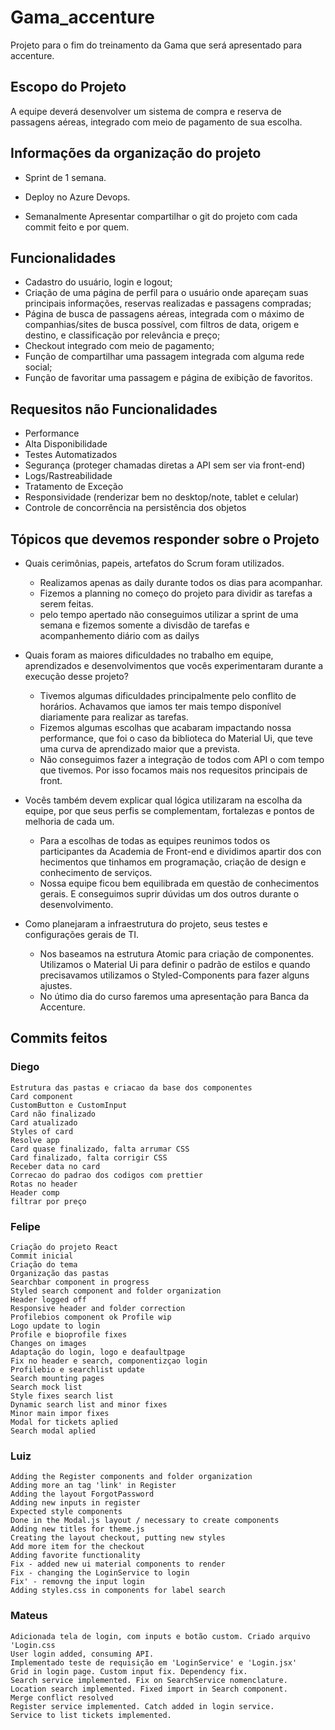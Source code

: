 # Gama_accenture

Projeto para o fim do treinamento da Gama que será apresentado para accenture.

## Escopo do Projeto

A equipe deverá desenvolver um sistema de compra e reserva de passagens aéreas, integrado com meio de pagamento de sua escolha.

## Informações da organização do projeto

- Sprint de 1 semana.

- Deploy no Azure Devops.

- Semanalmente Apresentar compartilhar o git do projeto com cada commit feito e por quem.

## Funcionalidades

- Cadastro do usuário, login e logout;
- Criação de uma página de perfil para o usuário onde apareçam suas principais informações, reservas realizadas e passagens compradas;
- Página de busca de passagens aéreas, integrada com o máximo de companhias/sites de busca possível, com filtros de data, origem e destino, e classificação por relevância e preço;
- Checkout integrado com meio de pagamento;
- Função de compartilhar uma passagem integrada com alguma rede social;
- Função de favoritar uma passagem e página de exibição de favoritos.

## Requesitos não Funcionalidades

- Performance
- Alta Disponibilidade
- Testes Automatizados
- Segurança (proteger chamadas diretas a API sem ser via front-end)
- Logs/Rastreabilidade
- Tratamento de Exceção
- Responsividade (renderizar bem no desktop/note, tablet e celular)
- Controle de concorrência na persistência dos objetos

## Tópicos que devemos responder sobre o Projeto

- Quais cerimônias, papeis, artefatos do Scrum foram utilizados.

  - Realizamos apenas as daily durante todos os dias para acompanhar.
  - Fizemos a planning no começo do projeto para dividir as tarefas a serem feitas.
  - pelo tempo apertado não conseguimos utilizar a sprint de uma semana e fizemos somente a divisdão de tarefas e acompanhemento diário com as dailys

- Quais foram as maiores dificuldades no trabalho em equipe, aprendizados e desenvolvimentos que vocês experimentaram durante a execução desse projeto?

  - Tivemos algumas dificuldades principalmente pelo conflito de horários. Achavamos que iamos ter mais tempo disponível diariamente para realizar as tarefas.
  - Fizemos algumas escolhas que acabaram impactando nossa performance, que foi o caso da biblioteca do Material Ui, que teve uma curva de aprendizado maior que a prevista.
  - Não conseguimos fazer a integração de todos com API o com tempo que tivemos. Por isso focamos mais nos requesitos principais de front.

- Vocês também devem explicar qual lógica utilizaram na escolha da equipe, por que seus perfis se complementam, fortalezas e pontos de melhoria de cada um.
  - Para a escolhas de todas as equipes reunimos todos os participantes da Academia de Front-end e dividimos apartir dos con hecimentos que tinhamos em programação, criação de design e conhecimento de serviços.
  - Nossa equipe ficou bem equilibrada em questão de conhecimentos gerais. E conseguimos suprir dúvidas um dos outros durante o desenvolvimento.
- Como planejaram a infraestrutura do projeto, seus testes e configurações gerais de TI.
  - Nos baseamos na estrutura Atomic para criação de componentes. Utilizamos o Material Ui para definir o padrão de estilos e quando precisavamos utilizamos o Styled-Components para fazer alguns ajustes.
  - No útimo dia do curso faremos uma apresentação para Banca da Accenture.

## Commits feitos

### Diego

    Estrutura das pastas e criacao da base dos componentes
    Card component
    CustomButton e CustomInput
    Card não finalizado
    Card atualizado
    Styles of card
    Resolve app
    Card quase finalizado, falta arrumar CSS
    Card finalizado, falta corrigir CSS
    Receber data no card
    Correcao do padrao dos codigos com prettier
    Rotas no header
    Header comp
    filtrar por preço

### Felipe

    Criação do projeto React
    Commit inicial
    Criação do tema
    Organização das pastas
    Searchbar component in progress
    Styled search component and folder organization
    Header logged off
    Responsive header and folder correction
    Profilebios component ok Profile wip
    Logo update to login
    Profile e bioprofile fixes
    Changes on images
    Adaptação do login, logo e deafaultpage
    Fix no header e search, componentizçao login
    Profilebio e searchlist update
    Search mounting pages
    Search mock list
    Style fixes search list
    Dynamic search list and minor fixes
    Minor main impor fixes
    Modal for tickets aplied
    Search modal aplied

### Luiz

    Adding the Register components and folder organization
    Adding more an tag 'link' in Register
    Adding the layout ForgotPassword
    Adding new inputs in register
    Expected style components
    Done in the Modal.js layout / necessary to create components
    Adding new titles for theme.js
    Creating the layout checkout, putting new styles
    Add more item for the checkout
    Adding favorite functionality
    Fix - added new ui material components to render
    Fix - changing the LoginService to login
    Fix' - removng the input login
    Adding styles.css in components for label search

### Mateus

    Adicionada tela de login, com inputs e botão custom. Criado arquivo 'Login.css
    User login added, consuming API.
    Implementado teste de requisição em 'LoginService' e 'Login.jsx'
    Grid in login page. Custom input fix. Dependency fix.
    Search service implemented. Fix on SearchService nomenclature.
    Location search implemented. Fixed import in Search component.
    Merge conflict resolved
    Register service implemented. Catch added in login service.
    Service to list tickets implemented.
